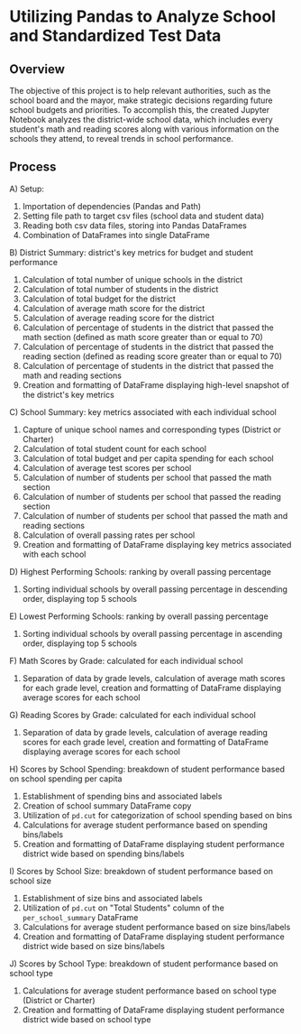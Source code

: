 # Utilizing Pandas to Analyze School and Standardized Test Data

## Overview ##

The objective of this project is to help relevant authorities, such as the school board and the mayor, make strategic decisions regarding future school budgets and priorities. To accomplish this, the created Jupyter Notebook analyzes the district-wide school data, which includes every student's math and reading scores along with various information on the schools they attend, to reveal trends in school performance.

## Process ##

A) Setup:
  1. Importation of dependencies (Pandas and Path)
  2. Setting file path to target csv files (school data and student data)
  3. Reading both csv data files, storing into Pandas DataFrames
  4. Combination of DataFrames into single DataFrame

B) District Summary: district's key metrics for budget and student performance
  1. Calculation of total number of unique schools in the district
  2. Calculation of total number of students in the district
  3. Calculation of total budget for the district
  4. Calculation of average math score for the district
  5. Calculation of average reading score for the district
  6. Calculation of percentage of students in the district that passed the math section (defined as math score greater than or equal to 70)
  7. Calculation of percentage of students in the district that passed the reading section (defined as reading score greater than or equal to 70)
  8. Calculation of percentage of students in the district that passed the math and reading sections
  9. Creation and formatting of DataFrame displaying high-level snapshot of the district's key metrics

C) School Summary: key metrics associated with each individual school
  1. Capture of unique school names and corresponding types (District or Charter)
  2. Calculation of total student count for each school
  3. Calculation of total budget and per capita spending for each school
  4. Calculation of average test scores per school
  5. Calculation of number of students per school that passed the math section
  6. Calculation of number of students per school that passed the reading section
  7. Calculation of number of students per school that passed the math and reading sections
  8. Calculation of overall passing rates per school
  9. Creation and formatting of DataFrame displaying key metrics associated with each school

D) Highest Performing Schools: ranking by overall passing percentage
  1. Sorting individual schools by overall passing percentage in descending order, displaying top 5 schools

E) Lowest Performing Schools: ranking by overall passing percentage
  1. Sorting individual schools by overall passing percentage in ascending order, displaying top 5 schools

F) Math Scores by Grade: calculated for each individual school
  1. Separation of data by grade levels, calculation of average math scores for each grade level, creation and formatting of DataFrame displaying average scores for each school

G) Reading Scores by Grade: calculated for each individual school
  1. Separation of data by grade levels, calculation of average reading scores for each grade level, creation and formatting of DataFrame displaying average scores for each school

H) Scores by School Spending: breakdown of student performance based on school spending per capita
  1. Establishment of spending bins and associated labels
  2. Creation of school summary DataFrame copy
  3. Utilization of `pd.cut` for categorization of school spending based on bins
  4. Calculations for average student performance based on spending bins/labels
  5. Creation and formatting of DataFrame displaying student performance district wide based on spending bins/labels

I) Scores by School Size: breakdown of student performance based on school size
  1. Establishment of size bins and associated labels
  2. Utilization of `pd.cut` on "Total Students" column of the `per_school_summary` DataFrame
  3. Calculations for average student performance based on size bins/labels
  4. Creation and formatting of DataFrame displaying student performance district wide based on size bins/labels

J) Scores by School Type: breakdown of student performance based on school type
  1. Calculations for average student performance based on school type (District or Charter)
  2. Creation and formatting of DataFrame displaying student performance district wide based on school type

